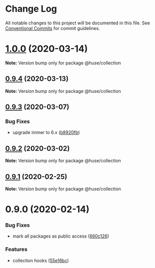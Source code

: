 # Change Log

All notable changes to this project will be documented in this file.
See [Conventional Commits](https://conventionalcommits.org) for commit guidelines.

# [1.0.0](https://github.com/ecomfe/react-hooks/compare/@huse/collection@0.9.3...@huse/collection@1.0.0) (2020-03-14)

**Note:** Version bump only for package @huse/collection





## [0.9.4](https://github.com/ecomfe/react-hooks/compare/@huse/collection@0.9.3...@huse/collection@0.9.4) (2020-03-13)

**Note:** Version bump only for package @huse/collection





## [0.9.3](https://github.com/ecomfe/react-hooks/compare/@huse/collection@0.9.2...@huse/collection@0.9.3) (2020-03-07)


### Bug Fixes

* upgrade immer to 6.x ([b8920fb](https://github.com/ecomfe/react-hooks/commit/b8920fb67a14bd111b543efdcd58b67b8277ba46))





## [0.9.2](https://github.com/ecomfe/react-hooks/compare/@huse/collection@0.9.1...@huse/collection@0.9.2) (2020-03-02)

**Note:** Version bump only for package @huse/collection





## [0.9.1](https://github.com/ecomfe/react-hooks/compare/@huse/collection@0.9.0...@huse/collection@0.9.1) (2020-02-25)

**Note:** Version bump only for package @huse/collection





# 0.9.0 (2020-02-14)


### Bug Fixes

* mark all packages as public access ([660c126](https://github.com/ecomfe/react-hooks/commit/660c1265ee27cb0de0e7b456904a22f4370002d0))


### Features

* collection hooks ([55e16bc](https://github.com/ecomfe/react-hooks/commit/55e16bc3c2d8b42e5c8f8e39d7ddb28daef12444))

